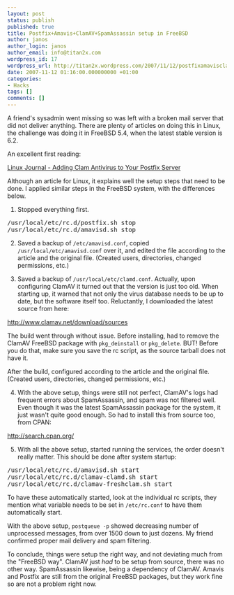 ```yaml
---
layout: post
status: publish
published: true
title: Postfix+Amavis+ClamAV+SpamAssassin setup in FreeBSD
author: janos
author_login: janos
author_email: info@titan2x.com
wordpress_id: 17
wordpress_url: http://titan2x.wordpress.com/2007/11/12/postfixamavisclamavspamassassin-setup-in-freebsd/
date: 2007-11-12 01:16:00.000000000 +01:00
categories:
- Hacks
tags: []
comments: []
---
```

A friend's sysadmin went missing so was left with a broken mail server that did not deliver anything. There are plenty of articles on doing this in Linux, the challenge was doing it in FreeBSD 5.4, when the latest stable version is 6.2.

An excellent first reading: 

<a href="http://www.linuxjournal.com/article/7778">Linux Journal - Adding Clam Antivirus to Your Postfix Server</a>

Although an article for Linux, it explains well the setup steps that need to be done. I applied similar steps in the FreeBSD system, with the differences below.

1. Stopped everything first.
<pre>/usr/local/etc/rc.d/postfix.sh stop
/usr/local/etc/rc.d/amavisd.sh stop</pre>

2. Saved a backup of `/etc/amavisd.conf`, copied `/usr/local/etc/amavisd.conf` over it, and edited the file according to the article and the original file. (Created users, directories, changed permissions, etc.)

3. Saved a backup of `/usr/local/etc/clamd.conf`. Actually, upon configuring ClamAV it turned out that the version is just too old. When starting up, it warned that not only the virus database needs to be up to date, but the software itself too. Reluctantly, I downloaded the latest source from here: 

<a href="http://www.clamav.net/download/sources">http://www.clamav.net/download/sources</a>

The build went through without issue. Before installing, had to remove the ClamAV FreeBSD package with `pkg_deinstall` or `pkg_delete`. BUT! Before you do that, make sure you save the rc script, as the source tarball does not have it. 

After the build, configured according to the article and the original file. (Created users, directories, changed permissions, etc.)

4. With the above setup, things were still not perfect, ClamAV's logs had frequent errors about SpamAssassin, and spam was not filtered well. Even though it was the latest SpamAssassin package for the system, it just wasn't quite good enough. So had to install this from source too, from CPAN:

<a href="http://search.cpan.org/">http://search.cpan.org/</a>

5. With all the above setup, started running the services, the order doesn't really matter. This should be done after system startup:

<pre>/usr/local/etc/rc.d/amavisd.sh start
/usr/local/etc/rc.d/clamav-clamd.sh start
/usr/local/etc/rc.d/clamav-freshclam.sh start</pre>

To have these automatically started, look at the individual rc scripts, they mention what variable needs to be set in `/etc/rc.conf` to have them automatically start. 

With the above setup, `postqueue -p` showed decreasing number of unprocessed messages, from over 1500 down to just dozens. My friend confirmed proper mail delivery and spam filtering. 

To conclude, things were setup the right way, and not deviating much from the "FreeBSD way". ClamAV just *had* to be setup from source, there was no other way. SpamAssassin likewise, being a dependency of ClamAV. Amavis and Postfix are still from the original FreeBSD packages, but they work fine so are not a problem right now.
